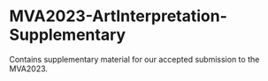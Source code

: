 # MVA2023-ArtInterpretation-Supplementary
Contains supplementary material for our accepted submission to the MVA2023.
